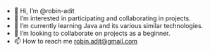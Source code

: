 - 👋 Hi, I’m @robin-adit
- 👀 I’m interested in participating and collaborating in projects.
- 🌱 I’m currently learning Java and its various similar technologies.
- 💞️ I’m looking to collaborate on projects as a beginner.
- 📫 How to reach me robin.adit@gmail.com

<!---
robin-adit/robin-adit is a ✨ special ✨ repository because its `README.md` (this file) appears on your GitHub profile.
You can click the Preview link to take a look at your changes.
--->
